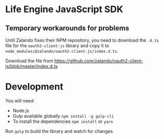 # Life Engine JavaScript SDK



## Temporary workarounds for problems

Until Zalando fixes their NPM repository, you need to download the `.d.ts`
file for the `oauth2-client-js` library and copy it to
`node_modules/@zalando/oauth2-client-js/index.d.ts`.

Download the file from https://github.com/zalando/oauth2-client-js/blob/master/index.d.ts


# Development

You will need:

 - Node.js
 - Gulp available globally `npm install -g gulp-cli`
 - To install the dependencies `npm install` or `yarn`

Run `gulp` to build the library and watch for changes.


